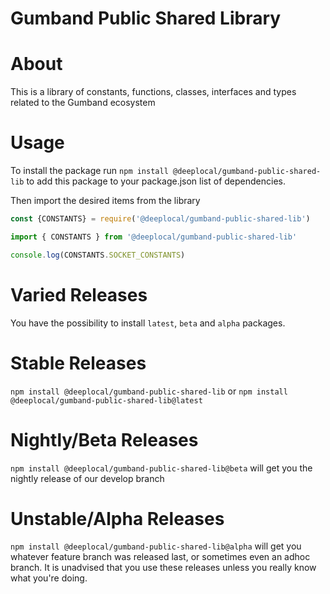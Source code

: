 # Gumband Public Shared Library

# About

This is a library of constants, functions, classes, interfaces and types related to the Gumband ecosystem

# Usage

To install the package run `npm install @deeplocal/gumband-public-shared-lib` to add this package to your package.json list of dependencies.

Then import the desired items from the library

```typescript
const {CONSTANTS} = require('@deeplocal/gumband-public-shared-lib')

import { CONSTANTS } from '@deeplocal/gumband-public-shared-lib'

console.log(CONSTANTS.SOCKET_CONSTANTS)
```


# Varied Releases

You have the possibility to install `latest`, `beta` and `alpha` packages.

# Stable Releases

`npm install @deeplocal/gumband-public-shared-lib` or `npm install @deeplocal/gumband-public-shared-lib@latest`  


# Nightly/Beta Releases
`npm install @deeplocal/gumband-public-shared-lib@beta` will get you the nightly release of our develop branch

# Unstable/Alpha Releases

`npm install @deeplocal/gumband-public-shared-lib@alpha` will get you whatever feature branch was released last, or sometimes even an adhoc branch. It is unadvised that you use these releases unless you really know what you're doing.
